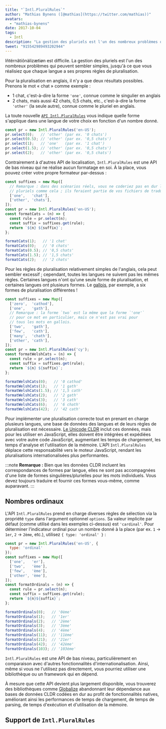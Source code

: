```yaml
---
title: "`Intl.PluralRules`"
author: "Mathias Bynens ([@mathias](https://twitter.com/mathias))"
avatars: 
  - "mathias-bynens"
date: 2017-10-04
tags: 
  - Intl
description: "La gestion des pluriels est l'un des nombreux problèmes qui peuvent sembler simples, jusqu'à ce que vous réalisiez que chaque langue a ses propres règles de pluralisation. L'API Intl.PluralRules peut vous aider !"
tweet: "915542989493202944"
---
```

Iñtërnâtiônàlizætiøn est difficile. La gestion des pluriels est l'un des nombreux problèmes qui peuvent sembler simples, jusqu'à ce que vous réalisiez que chaque langue a ses propres règles de pluralisation.

Pour la pluralisation en anglais, il n'y a que deux résultats possibles. Prenons le mot « chat » comme exemple :

- 1 chat, c'est-à-dire la forme `'one'`, connue comme le singulier en anglais
- 2 chats, mais aussi 42 chats, 0,5 chats, etc., c'est-à-dire la forme `'other'` (la seule autre), connue comme le pluriel en anglais.

La toute nouvelle [`API Intl.PluralRules`](https://github.com/tc39/proposal-intl-plural-rules) vous indique quelle forme s'applique dans une langue de votre choix en fonction d'un nombre donné.

```js
const pr = new Intl.PluralRules('en-US');
pr.select(0);   // 'other' (par ex. '0 chats')
pr.select(0.5); // 'other' (par ex. '0,5 chats')
pr.select(1);   // 'one'   (par ex. '1 chat')
pr.select(1.5); // 'other' (par ex. '0,5 chats')
pr.select(2);   // 'other' (par ex. '0,5 chats')
```

<!--truncate-->
Contrairement à d'autres API de localisation, `Intl.PluralRules` est une API de bas niveau qui ne réalise aucun formatage en soi. À la place, vous pouvez créer votre propre formateur par-dessus :

```js
const suffixes = new Map([
  // Remarque : dans des scénarios réels, vous ne coderiez pas en dur les
  // pluriels comme cela ; ils feraient partie de vos fichiers de traduction.
  ['one',   'chat'],
  ['other', 'chats'],
]);
const pr = new Intl.PluralRules('en-US');
const formatCats = (n) => {
  const rule = pr.select(n);
  const suffix = suffixes.get(rule);
  return `${n} ${suffix}`;
};

formatCats(1);   // '1 chat'
formatCats(0);   // '0 chats'
formatCats(0.5); // '0,5 chats'
formatCats(1.5); // '1,5 chats'
formatCats(2);   // '2 chats'
```

Pour les règles de pluralisation relativement simples de l'anglais, cela peut sembler excessif ; cependant, toutes les langues ne suivent pas les mêmes règles. Certaines langues n'ont qu'une seule forme de pluralisation, et certaines langues ont plusieurs formes. Le [gallois](http://unicode.org/cldr/charts/latest/supplemental/language_plural_rules.html#rules), par exemple, a six formes de pluralisation différentes !

```js
const suffixes = new Map([
  ['zero',  'cathod'],
  ['one',   'gath'],
  // Remarque : la forme `two` est la même que la forme `'one'`
  // pour ce mot en particulier, mais ce n'est pas vrai pour
  // tous les mots en gallois.
  ['two',   'gath'],
  ['few',   'cath'],
  ['many',  'chath'],
  ['other', 'cath'],
]);
const pr = new Intl.PluralRules('cy');
const formatWelshCats = (n) => {
  const rule = pr.select(n);
  const suffix = suffixes.get(rule);
  return `${n} ${suffix}`;
};

formatWelshCats(0);   // '0 cathod'
formatWelshCats(1);   // '1 gath'
formatWelshCats(1.5); // '1,5 cath'
formatWelshCats(2);   // '2 gath'
formatWelshCats(3);   // '3 cath'
formatWelshCats(6);   // '6 chath'
formatWelshCats(42);  // '42 cath'
```

Pour implémenter une pluralisation correcte tout en prenant en charge plusieurs langues, une base de données des langues et de leurs règles de pluralisation est nécessaire. [Le Unicode CLDR](http://cldr.unicode.org/) inclut ces données, mais pour les utiliser en JavaScript, elles doivent être intégrées et expédiées avec votre autre code JavaScript, augmentant les temps de chargement, les temps d'analyse et l'utilisation de la mémoire. L'API `Intl.PluralRules` déplace cette responsabilité vers le moteur JavaScript, rendant les pluralisations internationalisées plus performantes.

:::note
**Remarque :** Bien que les données CLDR incluent les correspondances de formes par langue, elles ne sont pas accompagnées d'une liste de formes singulières/plurielles pour les mots individuels. Vous devez toujours traduire et fournir ces formes vous-même, comme auparavant.
:::

## Nombres ordinaux

L'API `Intl.PluralRules` prend en charge diverses règles de sélection via la propriété `type` dans l'argument optionnel `options`. Sa valeur implicite par défaut (comme utilisé dans les exemples ci-dessus) est `'cardinal'`. Pour déterminer l'indicateur ordinal pour un nombre donné à la place (par ex. `1` → `1er`, `2` → `2ème`, etc.), utilisez `{ type: 'ordinal' }` :

```js
const pr = new Intl.PluralRules('en-US', {
  type: 'ordinal'
});
const suffixes = new Map([
  ['one',   'er'],
  ['two',   'ème'],
  ['few',   'ème'],
  ['other', 'ème'],
]);
const formatOrdinals = (n) => {
  const rule = pr.select(n);
  const suffix = suffixes.get(rule);
  return `${n}${suffix}`;
};

formatOrdinals(0);   // '0ème'
formatOrdinals(1);   // '1er'
formatOrdinals(2);   // '2ème'
formatOrdinals(3);   // '3ème'
formatOrdinals(4);   // '4ème'
formatOrdinals(11);  // '11ème'
formatOrdinals(21);  // '21er'
formatOrdinals(42);  // '42ème'
formatOrdinals(103); // '103ème'
```

`Intl.PluralRules` est une API de bas niveau, particulièrement en comparaison avec d'autres fonctionnalités d'internationalisation. Ainsi, même si vous ne l'utilisez pas directement, vous pourriez utiliser une bibliothèque ou un framework qui en dépend.

À mesure que cette API devient plus largement disponible, vous trouverez des bibliothèques comme [Globalize](https://github.com/globalizejs/globalize#plural-module) abandonnant leur dépendance aux bases de données CLDR codées en dur au profit de fonctionnalités natives, améliorant ainsi les performances de temps de chargement, de temps de parsing, de temps d'exécution et d'utilisation de la mémoire.

## Support de `Intl.PluralRules`

<feature-support chrome="63 /blog/v8-release-63"
                 firefox="58"
                 safari="13"
                 nodejs="10"
                 babel="non"></feature-support>
